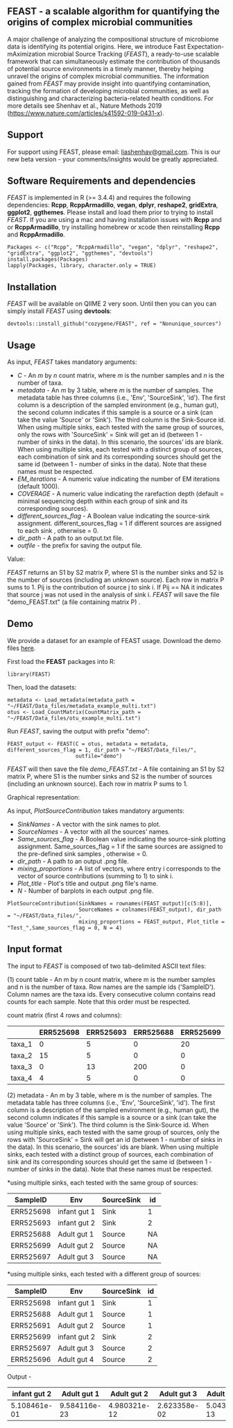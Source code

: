 FEAST - a scalable algorithm for quantifying the origins of complex microbial communities
-----------------------

A major challenge of analyzing the compositional structure of microbiome data is identifying its potential origins. Here, we introduce Fast Expectation-mAximization microbial Source Tracking (*FEAST*), a ready-to-use scalable framework that can simultaneously estimate the contribution of thousands of potential source environments in a timely manner, thereby helping unravel the origins of complex microbial communities. The information gained from *FEAST* may provide insight into quantifying contamination, tracking the formation of developing microbial communities, as well as distinguishing and characterizing bacteria-related health conditions. 
For more details see Shenhav et al., Nature Methods 2019 (https://www.nature.com/articles/s41592-019-0431-x). 


Support
-----------------------

For support using FEAST, please email: liashenhav@gmail.com. This is our new beta version - your comments/insights would be greatly appreciated. 


Software Requirements and dependencies
-----------------------

*FEAST* is implemented in R (>= 3.4.4) and requires the following dependencies: **Rcpp**, **RcppArmadillo**, **vegan**, **dplyr**, **reshape2**, **gridExtra**, **ggplot2**, **ggthemes**. Please install and load them prior to trying to install *FEAST*. If you are using a mac and having installation issues with **Rcpp** and or **RcppArmadillo**, try installing homebrew or xcode then reinstalling **Rcpp** and **RcppArmadillo**. 


```
Packages <- c("Rcpp", "RcppArmadillo", "vegan", "dplyr", "reshape2", "gridExtra", "ggplot2", "ggthemes", "devtools")
install.packages(Packages)
lapply(Packages, library, character.only = TRUE)

```


Installation
---------------------------

*FEAST* will be available on QIIME 2 very soon. Until then you can you can simply install *FEAST* using **devtools**: 
```
devtools::install_github("cozygene/FEAST", ref = "Nonunique_sources")
```

## Usage
As input, *FEAST* takes mandatory arguments:

- _C_ - An _m_ by _n_ count matrix, where _m_ is the number samples and _n_ is the number of taxa.
- _metadata_ - An _m_ by 3 table, where _m_ is the number of samples. The metadata table has three columns (i.e., 'Env', 'SourceSink', 'id'). The first column is a description of the sampled environment (e.g., human gut), the second column indicates if this sample is a source or a sink (can take the value 'Source' or 'Sink'). The third column is the Sink-Source id. When using multiple sinks, each tested with the same group of sources, only the rows with 'SourceSink' = Sink will get an id (between 1 - number of sinks in the data). In this scenario, the sources’ ids are blank. When using multiple sinks, each tested with a distinct group of sources, each combination of sink and its corresponding sources should get the same id (between 1 - number of sinks in the data). Note that these names must be respected.
- _EM_iterations_ - A numeric value indicating the number of EM iterations (default 1000).
- _COVERAGE_ - A numeric value indicating the rarefaction depth (default = minimal sequencing depth within each group of sink and its corresponding sources).
- _different_sources_flag_ - A Boolean value indicating the source-sink assignment. different_sources_flag = 1 if different sources are assigned to each sink , otherwise = 0.
- _dir_path_ - A path to an output.txt file.
- _outfile_ - the prefix for saving the output file.

Value: 

*FEAST* returns an S1 by S2 matrix P, where S1 is the number sinks and S2 is the number of sources (including an unknown source). Each row in matrix P sums to 1. Pij is the contribution of source j to sink i. If Pij == NA it indicates that source j was not used in the analysis of sink i. *FEAST* will save the file "demo_FEAST.txt" (a file containing matrix P) .




Demo
-----------------------
We provide a dataset for an example of FEAST usage. Download the demo files <a href="https://github.com/cozygene/FEAST/tree/FEAST_beta/Data_files">here</a>.

First load the **FEAST** packages into R:
```
library(FEAST)
```

Then, load the datasets:
```
metadata <- Load_metadata(metadata_path = "~/FEAST/Data_files/metadata_example_multi.txt")
otus <- Load_CountMatrix(CountMatrix_path = "~/FEAST/Data_files/otu_example_multi.txt")
```
Run _FEAST_, saving the output with prefix "demo":

```
FEAST_output <- FEAST(C = otus, metadata = metadata, different_sources_flag = 1, dir_path = "~/FEAST/Data_files/",
                      outfile="demo")
```

_FEAST_ will then save the file
*demo_FEAST.txt* - A file containing an S1 by S2 matrix P, where S1 is the number sinks and S2 is the number of sources (including an unknown source). Each row in matrix P sums to 1.

Graphical representation: 

As input, *PlotSourceContribution* takes mandatory arguments:

- _SinkNames_ - A vector with the sink names to plot.
- _SourceNames_ - A vector with all the sources' names.
- _Same_sources_flag_ - A Boolean value indicating the source-sink plotting assignment. Same_sources_flag = 1 if the same sources are assigned to the pre-defined sink samples , otherwise = 0.
- _dir_path_ - A path to an output .png file.
- _mixing_proportions_ - A list of vectors, where entry i corresponds to the vector of source contributions (summing to 1) to sink i.
- _Plot_title_ -  Plot's title and output .png file's name.
- _N_ - Number of barplots in each output .png file.


```
PlotSourceContribution(SinkNames = rownames(FEAST_output)[c(5:8)],
                       SourceNames = colnames(FEAST_output), dir_path = "~/FEAST/Data_files/",
                       mixing_proportions = FEAST_output, Plot_title = "Test_",Same_sources_flag = 0, N = 4)
```



Input format
-----------------------
The input to *FEAST* is composed of two tab-delimited ASCII text files:

(1) count table - An m by n count matrix, where m is the number samples and n is the number of taxa. Row names are the sample ids ('SampleID'). Column names are the taxa ids. Every consecutive column contains read counts for each sample. Note that this order must be respected.


count matrix (first 4 rows and columns):

| | ERR525698 |ERR525693 | ERR525688| ERR525699|
| ------------- | ------------- |------------- |------------- |------------- |
| taxa_1  |  0 | 5 | 0|20 |
| taxa_2  |  15 | 5 | 0|0 |
| taxa_3  |  0 | 13 | 200|0 |
| taxa_4  |  4 | 5 | 0|0 |



(2) metadata - An m by 3 table, where m is the number of samples. The metadata table has three columns (i.e., 'Env', 'SourceSink', 'id'). The first column is a description of the sampled environment (e.g., human gut), the second column indicates if this sample is a source or a sink (can take the value 'Source' or 'Sink'). The third column is the Sink-Source id. When using multiple sinks, each tested with the same group of sources, only the rows with 'SourceSink' = Sink will get an id (between 1 - number of sinks in the data). In this scenario, the sources’ ids are blank. When using multiple sinks, each tested with a distinct group of sources, each combination of sink and its corresponding sources should get the same id (between 1 - number of sinks in the data). Note that these names must be respected.


*using multiple sinks, each tested with the same group of sources:

| SampleID | Env |SourceSink | id |
| ------------- | ------------- |------------- |-------------|
| ERR525698  |  infant gut 1 | Sink | 1
| ERR525693  |  infant gut 2 | Sink | 2 |
| ERR525688   |  Adult gut 1 | Source| NA |
| ERR525699  |  Adult gut 2 | Source | NA |
| ERR525697  |  Adult gut 3 | Source | NA |


*using multiple sinks, each tested with a different group of sources:

| SampleID | Env |SourceSink | id |
| ------------- | ------------- |------------- |-------------|
| ERR525698  |  infant gut 1 | Sink | 1
| ERR525688   |  Adult gut 1 | Source| 1 |
| ERR525691  |  Adult gut 2 | Source | 1 |
| ERR525699  |  infant gut 2 | Sink | 2 |
| ERR525697  |  Adult gut 3 | Source | 2 |
| ERR525696  |  Adult gut 4 | Source | 2 |


 

Output - 

| infant gut 2  |Adult gut 1 | Adult gut 2| Adult gut 3| Adult skin 1 |  Adult skin 2|  Adult skin 3| Soil 1 | Soil 2 | unknown|
| ------------- | ------------- |------------- |------------- |------------- |------------- |------------- |------------- |------------- |------------- |
|  5.108461e-01  |  9.584116e-23 | 4.980321e-12 | 2.623358e-02|5.043635e-13 | 8.213667e-59| 1.773058e-10 |  2.704118e-14 |  3.460067e-02 |  4.283196e-01 |




